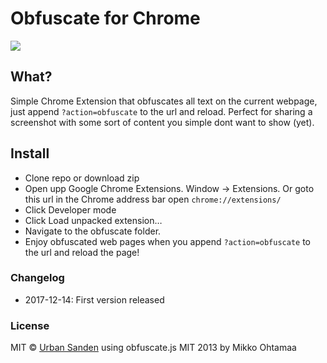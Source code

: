# Obfuscate for Chrome

![](https://res.cloudinary.com/urre/image/upload/v1513265128/zharosiivqzbwqkdrmqu.png)

## What?
Simple Chrome Extension that obfuscates all text on the current webpage, just append `?action=obfuscate` to the url and reload. Perfect for sharing a screenshot with some sort of content you simple dont want to show (yet).

## Install

+ Clone repo or download zip
+ Open upp Google Chrome Extensions. Window → Extensions. Or goto this url in the Chrome address bar open ``chrome://extensions/``
+ Click Developer mode
+ Click Load unpacked extension…
+ Navigate to the obfuscate folder.
+ Enjoy obfuscated web pages when you append `?action=obfuscate` to the url and reload the page!

### Changelog
+ 2017-12-14: First version released

### License

MIT © [Urban Sanden](https://sprintworks.se) using obfuscate.js MIT 2013 by Mikko Ohtamaa
